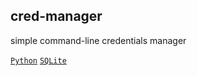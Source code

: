 ## cred-manager
simple command-line credentials manager

[`Python`](https://www.python.org/) [`SQLite`](https://www.sqlite.org/index.html)
